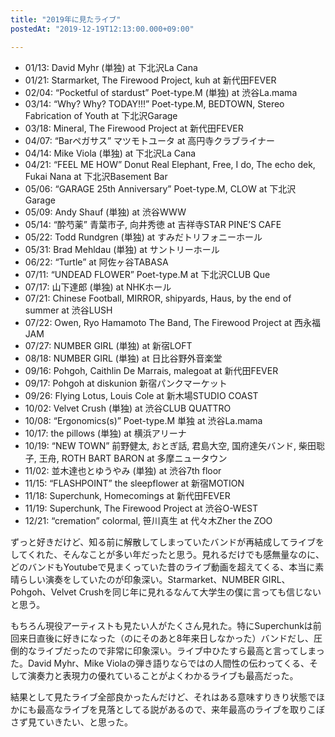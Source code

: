 ```yaml
---
title: "2019年に見たライブ"
postedAt: "2019-12-19T12:13:00.000+09:00"

---
```


* 01/13: David Myhr (単独) at 下北沢La Cana
* 01/21: Starmarket, The Firewood Project, kuh at 新代田FEVER
* 02/04: “Pocketful of stardust” Poet-type.M (単独) at 渋谷La.mama
* 03/14: “Why? Why? TODAY!!!” Poet-type.M, BEDTOWN, Stereo Fabrication of Youth at 下北沢Garage
* 03/18: Mineral, The Firewood Project at 新代田FEVER
* 04/07: “Barペガサス” マツモトユータ at 高円寺クラブライナー
* 04/14: Mike Viola (単独) at 下北沢La Cana
* 04/21: “FEEL ME HOW” Donut Real Elephant, Free, I do, The echo dek, Fukai Nana at 下北沢Basement Bar
* 05/06: “GARAGE 25th Anniversary” Poet-type.M, CLOW at 下北沢Garage
* 05/09: Andy Shauf (単独) at 渋谷WWW
* 05/14: “酔芍薬” 青葉市子, 向井秀徳 at 吉祥寺STAR PINE’S CAFE
* 05/22: Todd Rundgren (単独) at すみだトリフォニーホール
* 05/31: Brad Mehldau (単独) at サントリーホール
* 06/22: “Turtle” at 阿佐ヶ谷TABASA
* 07/11: “UNDEAD FLOWER” Poet-type.M at 下北沢CLUB Que
* 07/17: 山下達郎 (単独) at NHKホール
* 07/21: Chinese Football, MIRROR, shipyards, Haus, by the end of summer at 渋谷LUSH
* 07/22: Owen, Ryo Hamamoto The Band, The Firewood Project at 西永福JAM
* 07/27: NUMBER GIRL (単独) at 新宿LOFT
* 08/18: NUMBER GIRL (単独) at 日比谷野外音楽堂
* 09/16: Pohgoh, Caithlin De Marrais, malegoat at 新代田FEVER
* 09/17: Pohgoh at diskunion 新宿パンクマーケット
* 09/26: Flying Lotus, Louis Cole at 新木場STUDIO COAST
* 10/02: Velvet Crush (単独) at 渋谷CLUB QUATTRO
* 10/08: “Ergonomics(s)” Poet-type.M 単独 at 渋谷La.mama
* 10/17: the pillows (単独) at 横浜アリーナ
* 10/19: “NEW TOWN” 前野健太, おとぎ話, 君島大空, 国府達矢バンド, 柴田聡子, 王舟, ROTH BART BARON at 多摩ニュータウン
* 11/02: 並木達也とゆうやみ (単独) at 渋谷7th floor
* 11/15: “FLASHPOINT” the sleepflower at 新宿MOTION
* 11/18: Superchunk, Homecomings at 新代田FEVER
* 11/19: Superchunk, The Firewood Project at 渋谷O-WEST
* 12/21: “cremation” colormal, 笹川真生 at 代々木Zher the ZOO

ずっと好きだけど、知る前に解散してしまっていたバンドが再結成してライブをしてくれた、そんなことが多い年だったと思う。見れるだけでも感無量なのに、どのバンドもYoutubeで見まくっていた昔のライブ動画を超えてくる、本当に素晴らしい演奏をしていたのが印象深い。Starmarket、NUMBER GIRL、Pohgoh、Velvet Crushを同じ年に見れるなんて大学生の僕に言っても信じないと思う。

もちろん現役アーティストも見たい人がたくさん見れた。特にSuperchunkは前回来日直後に好きになった（のにそのあと8年来日しなかった）バンドだし、圧倒的なライブだったので非常に印象深い。ライブ中ひたすら最高と言ってしまった。David Myhr、Mike Violaの弾き語りならではの人間性の伝わってくる、そして演奏力と表現力の優れていることがよくわかるライブも最高だった。

結果として見たライブ全部良かったんだけど、それはある意味すりきり状態でほかにも最高なライブを見落としてる説があるので、来年最高のライブを取りこぼさず見ていきたい、と思った。